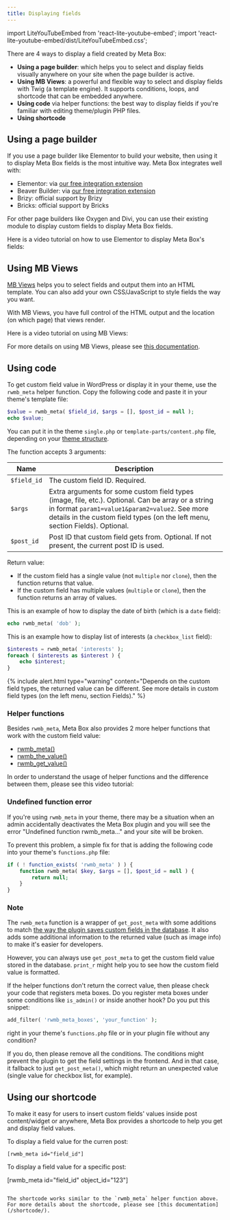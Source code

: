 ```yaml
---
title: Displaying fields
---
```


import LiteYouTubeEmbed from 'react-lite-youtube-embed';
import 'react-lite-youtube-embed/dist/LiteYouTubeEmbed.css';

There are 4 ways to display a field created by Meta Box:

- **Using a page builder**: which helps you to select and display fields visually anywhere on your site when the page builder is active.
- **Using MB Views**: a powerful and flexible way to select and display fields with Twig (a template engine). It supports conditions, loops, and shortcode that can be embedded anywhere.
- **Using code** via helper functions: the best way to display fields if you're familiar with editing theme/plugin PHP files.
- **Using shortcode**

## Using a page builder

If you use a page builder like Elementor to build your website, then using it to display Meta Box fields is the most intuitive way. Meta Box integrates well with:

- Elementor: via [our free integration extension](https://metabox.io/plugins/mb-elementor-integrator/)
- Beaver Builder: via [our free integration extension](https://metabox.io/plugins/meta-box-beaver-themer-integrator/)
- Brizy: official support by Brizy
- Bricks: official support by Bricks

For other page builders like Oxygen and Divi, you can use their existing module to display custom fields to display Meta Box fields.

Here is a video tutorial on how to use Elementor to display Meta Box's fields:

<LiteYouTubeEmbed id='NzR9lii2S30' />

## Using MB Views

[MB Views](https://metabox.io/plugins/mb-views/) helps you to select fields and output them into an HTML template. You can also add your own CSS/JavaScript to style fields the way you want.

With MB Views, you have full control of the HTML output and the location (on which page) that views render.

Here is a video tutorial on using MB Views:

<LiteYouTubeEmbed id='4udvu8PqfkE' />

For more details on using MB Views, please see [this documentation](/extensions/mb-views/).

## Using code

To get custom field value in WordPress or display it in your theme, use the `rwmb_meta` helper function. Copy the following code and paste it in your theme's template file:

```php
$value = rwmb_meta( $field_id, $args = [], $post_id = null );
echo $value;
```

You can put it in the theme `single.php` or `template-parts/content.php` file, depending on your [theme structure](https://developer.wordpress.org/themes/basics/template-files/).

The function accepts 3 arguments:

Name|Description
---|---
`$field_id`|The custom field ID. Required.
`$args`|Extra arguments for some custom field types (image, file, etc.). Optional. Can be array or a string in format `param1=value1&param2=value2`. See more details in the custom field types (on the left menu, section Fields). Optional.
`$post_id`|Post ID that custom field gets from. Optional. If not present, the current post ID is used.

Return value:

- If the custom field has a single value (not `multiple` nor `clone`), then the function returns that value.
- If the custom field has multiple values (`multiple` or `clone`), then the function returns an array of values.

This is an example of how to display the date of birth (which is a `date` field):

```php
echo rwmb_meta( 'dob' );
```

This is an example how to display list of interests (a `checkbox_list` field):

```php
$interests = rwmb_meta( 'interests' );
foreach ( $interests as $interest ) {
    echo $interest;
}
```

{% include alert.html type="warning" content="Depends on the custom field types, the returned value can be different. See more details in custom field types (on the left menu, section Fields)." %}

### Helper functions

Besides `rwmb_meta`, Meta Box also provides 2 more helper functions that work with the custom field value:

- [rwmb_meta()](/rwmb-meta/)
- [rwmb_the_value()](/rwmb-the-value/)
- [rwmb_get_value()](/rwmb-get-value/)

In order to understand the usage of helper functions and the difference between them, please see this video tutorial:

<LiteYouTubeEmbed id='NFZE4Sxi2p4' />

### Undefined function error

If you're using `rwmb_meta` in your theme, there may be a situation when an admin accidentally deactivates the Meta Box plugin and you will see the error "Undefined function rwmb_meta..." and your site will be broken.

To prevent this problem, a simple fix for that is adding the following code into your theme's `functions.php` file:

```php
if ( ! function_exists( 'rwmb_meta' ) ) {
    function rwmb_meta( $key, $args = [], $post_id = null ) {
        return null;
    }
}
```

### Note

The `rwmb_meta` function is a wrapper of `get_post_meta` with some additions to match [the way the plugin saves custom fields in the database](/database/). It also adds some additional information to the returned value (such as image info) to make it's easier for developers.

However, you can always use `get_post_meta` to get the custom field value stored in the database. `print_r` might help you to see how the custom field value is formatted.

If the helper functions don't return the correct value, then please check your code that registers meta boxes. Do you register meta boxes under some conditions like `is_admin()` or inside another hook? Do you put this snippet:

```php
add_filter( 'rwmb_meta_boxes', 'your_function' );
```

right in your theme's `functions.php` file or in your plugin file without any condition?

If you do, then please remove all the conditions. The conditions might prevent the plugin to get the field settings in the frontend. And in that case, it fallback to just `get_post_meta()`, which might return an unexpected value (single value for checkbox list, for example).


## Using our shortcode

To make it easy for users to insert custom fields' values inside post content/widget or anywhere, Meta Box provides a shortcode to help you get and display field values.

To display a field value for the curren post:

```
[rwmb_meta id="field_id"]
```

To display a field value for a specific post:

[rwmb_meta id="field_id" object_id="123"]
```

The shortcode works similar to the `rwmb_meta` helper function above. For more details about the shortcode, please see [this documentation](/shortcode/).